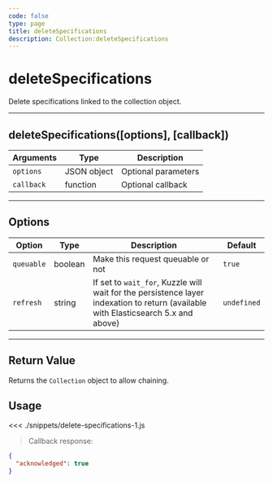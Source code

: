 ```yaml
---
code: false
type: page
title: deleteSpecifications
description: Collection:deleteSpecifications
---
```


# deleteSpecifications

Delete specifications linked to the collection object.

---

## deleteSpecifications([options], [callback])

| Arguments  | Type        | Description         |
| ---------- | ----------- | ------------------- |
| `options`  | JSON object | Optional parameters |
| `callback` | function    | Optional callback   |

---

## Options

| Option     | Type    | Description                                                                                                                        | Default     |
| ---------- | ------- | ---------------------------------------------------------------------------------------------------------------------------------- | ----------- |
| `queuable` | boolean | Make this request queuable or not                                                                                                  | `true`      |
| `refresh`  | string  | If set to `wait_for`, Kuzzle will wait for the persistence layer indexation to return (available with Elasticsearch 5.x and above) | `undefined` |

---

## Return Value

Returns the `Collection` object to allow chaining.

## Usage

<<< ./snippets/delete-specifications-1.js

> Callback response:

```json
{
  "acknowledged": true
}
```

